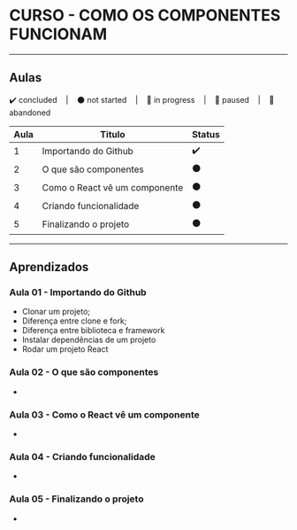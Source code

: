 # CURSO - COMO OS COMPONENTES FUNCIONAM

--- 

## Aulas
<p>
  ✔️ concluded &nbsp;&nbsp;&nbsp;|&nbsp;&nbsp;&nbsp;
  ⚫ not started &nbsp;&nbsp;&nbsp;|&nbsp;&nbsp;&nbsp;
  🔵 in progress &nbsp;&nbsp;&nbsp;|&nbsp;&nbsp;&nbsp;
  🔶 paused &nbsp;&nbsp;&nbsp;|&nbsp;&nbsp;&nbsp;
  🔴 abandoned 
</p>

| Aula | Titulo | Status |
| --- | --- | --- |
| 1 | Importando do Github | ✔️ |
| 2 | O que são componentes | ⚫ |
| 3 | Como o React vê um componente | ⚫ |
| 4 | Criando funcionalidade | ⚫ |
| 5 | Finalizando o projeto | ⚫ |

---

## Aprendizados

### Aula 01 - Importando do Github
<ul>
  <li>Clonar um projeto;</li>
  <li>Diferença entre clone e fork;</li>
  <li>Diferença entre biblioteca e framework</li>
  <li>Instalar dependências de um projeto</li>
  <li>Rodar um projeto React</li>
</ul>

### Aula 02 - O que são componentes
<ul>
  <li></li>
</ul>

### Aula 03 - Como o React vê um componente
<ul>
  <li></li>
</ul>

### Aula 04 - Criando funcionalidade
<ul>
  <li></li>
</ul>

### Aula 05 - Finalizando o projeto
<ul>
  <li></li>
</ul>